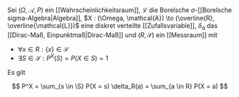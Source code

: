Sei $(\Omega, \mathcal{A}, P)$ ein [[Wahrscheinlichkeitsraum]], $\mathcal{L}$ die Borelsche $\sigma$-[[Borelsche sigma-Algebra|Algebra]], $X : (\Omega, \mathcal{A}) \to (\overline{R}, \overline{\mathcal{L}})$ eine diskret verteilte [[Zufallsvariable]], $\delta_a$ das [[Dirac-Maß, Einpunktmaß|Dirac-Maß]] und $(R, \mathscr{S})$ ein [[Messraum]] mit
- $\forall x \in R : \{ x \} \in \mathscr{S}$
- $\exists S \in \mathscr{S} : P^X(S) = P(X \in S) = 1$

Es gilt

$$
	P^X = \sum_{s \in \S} P(X = s) \delta_R(a) = \sum_{a \in R} P(X = a)
$$